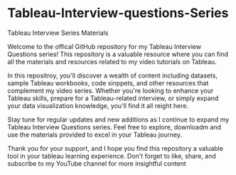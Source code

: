 # Tableau-Interview-questions-Series
Tableau Interview Series Materials

Welcome to the offical GitHub repository for my Tableau Interview Questions series! This repository is a valuable resource where you can find all the materials and resources related to my video tutorials on Tableau.

In this repositroy, you'll discover a wealth of content including datasets, sample Tableau workbooks, code sinppets, and other resources that complement my video series. Whether you're looking to enhance your Tableau skills, prepare for a Tableau-related interview, or simply expand your data visualization knowledge, you'll find it all reight here.

Stay tune for regular updates and new additions as I continue to expand my Tableau Interview Questions series. Feel free to explore, downloadm and use the materials provided to excel in your Tableau journey.

Thank you for your support, and I hope you find this repository a valuable tool in your tableau learning experience. Don't forget to like, share, and subscribe to my YouTube channel for more insightful content
